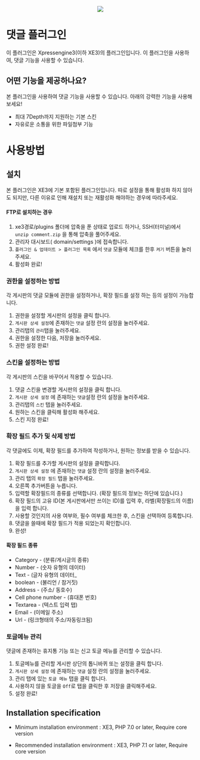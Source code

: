 <p align="center"> 
  <img src="https://raw.githubusercontent.com/xpressengine/plugin-comment/master/icon.png">
 </p>

# 댓글 플러그인
이 플러그인은 Xpressengine3(이하 XE3)의 플러그인입니다.
이 플러그인을 사용하여, 댓글 기능을 사용할 수 있습니다.


## 어떤 기능을 제공하나요?

본 플러그인을 사용하여 댓글 기능을 사용할 수 있습니다.
아래의 강력한 기능을 사용해보세요!

* 최대 7Depth까지 지원하는 기본 스킨
* 자유로운 소통을 위한 파일첨부 기능


# 사용방법

## 설치
본 플러그인은 XE3에 기본 포함된 플러그인입니다.
따로 설정을 통해 활성화 하지 않아도 되지만, 다른 이유로 인해 재설치 또는 재활성화 해야하는 경우에 따라주세요.

#### FTP로 설치하는 경우
1.  xe3경로/plugins 폴더에 압축을 푼 상태로 업로드 하거나, SSH(터미널)에서  `unzip comment.zip`  을 통해 압축을 풀어주세요.
2.  관리자 대시보드( domain/settings )에 접속합니다.
3.  `플러그인 & 업데이트 > 플러그인 목록`  에서  `댓글`  모듈에 체크를 한후  `켜기`  버튼을 눌러주세요.
4.  활성화 완료!


### 권한을 설정하는 방법
각 게시판의 댓글 모듈에 권한을 설정하거나, 확장 필드를 설정 하는 등의 설정이 가능합니다.

1. 권한을 설정할 게시판의 설정을 클릭 합니다.
2. ``게시판 상세 설정``에 존재하는 ``댓글`` 설정 란의 설정을 눌러주세요.
3. 관리탭의 ``관리``탭을 눌러주세요.
4. 권한을 설정한 다음, 저장을 눌러주세요.
5. 권한 설정 완료!

### 스킨을 설정하는 방법
각 게시판의 스킨을 바꾸어서 적용할 수 있습니다.
1. 댓글 스킨을 변경할 게시판의 설정을 클릭 합니다.
2. ``게시판 상세 설정`` 에 존재하는 ``댓글``설정 란의 설정을 눌러주세요.
3. 관리탭의 ``스킨`` 탭을 눌러주세요.
4. 원하는 스킨을 클릭해 활성화 해주세요.
5. 스킨 지정 완료!


### 확장 필드 추가 및 삭제 방법
각 댓글에도 이제, 확장 필드를 추가하여 작성하거나, 원하는 정보를 받을 수 있습니다.

1. 확장 필드를 추가할 게시판의 설정을 클릭합니다.
2. ``게시판 상세 설정`` 에 존재하는 ``댓글`` 설정 란의 설정을 눌러주세요.
3. 관리 탭의 ``확장 필드`` 탭을 눌러주세요.
4.  오른쪽 추가버튼을 누릅니다.
5.  입력할 확장필드의 종류를 선택합니다. (확장 필드의 정보는 하단에 있습니다.)
6.  확장 필드의 고유 ID(본 게시판에서만 쓰이는 ID)를 입력 후, 라벨(확장필드의 이름)을 입력 합니다.
7.  사용할 것인지의 사용 여부와, 필수 여부를 체크한 후, 스킨을 선택하여 등록합니다.
8.  댓글을 쓸때에 확장 필드가 적용 되었는지 확인합니다.
9.  완성!

#### 확장 필드 종류

-   Category - (분류/게시글의 종류)
-   Number - (숫자 유형의 데이터)
-   Text - (글자 유형의 데이터_
-   boolean - (불리언 / 참거짓)
-   Address - (주소/ 동호수)
-   Cell phone number - (휴대폰 번호)
-   Textarea - (텍스트 입력 탭)
-   Email - (이메일 주소)
-   Url - (링크형태의 주소/자동링크됨)

### 토글메뉴 관리

댓글에 존재하는 휴지통 기능 또는 신고 토글 메뉴를 관리할 수 있습니다.

1.  토글메뉴를 관리할 게시판 상단의 톱니바퀴 또는 설정을 클릭 합니다.
2. ``게시판 상세 설정`` 에 존재하는 ``댓글`` 설정 란의 설정을 눌러주세요.
3.  관리 탭에 있는  `토글 메뉴`  탭을 클릭 합니다.
4.  사용하지 않을 토글을  `Off`로 탭을 클릭한 후 저장을 클릭해주세요.
5.  설정 완료!


## Installation specification
* Minimum installation environment : XE3, PHP 7.0 or later, Require core version

* Recommended installation environment : XE3, PHP 7.1 or later, Require core version
